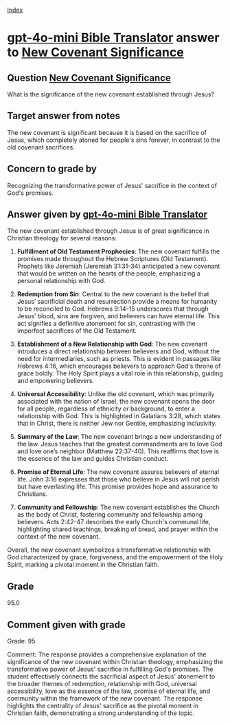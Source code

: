 
[Index](../../index.md)
# [gpt-4o-mini Bible Translator](../../answering_models/gpt-4o-mini_Bible_Translator.md) answer to [New Covenant Significance](../../questions/New_Covenant_Significance.md)

## Question [New Covenant Significance](../../questions/New_Covenant_Significance.md)
What is the significance of the new covenant established through Jesus?

## Target answer from notes
The new covenant is significant because it is based on the sacrifice of Jesus, which completely atoned for people's sins forever, in contrast to the old covenant sacrifices.

## Concern to grade by
Recognizing the transformative power of Jesus' sacrifice in the context of God's promises.

## Answer given by [gpt-4o-mini Bible Translator](../../answering_models/gpt-4o-mini_Bible_Translator.md)
The new covenant established through Jesus is of great significance in Christian theology for several reasons:

1. **Fulfillment of Old Testament Prophecies**: The new covenant fulfills the promises made throughout the Hebrew Scriptures (Old Testament). Prophets like Jeremiah (Jeremiah 31:31-34) anticipated a new covenant that would be written on the hearts of the people, emphasizing a personal relationship with God.

2. **Redemption from Sin**: Central to the new covenant is the belief that Jesus’ sacrificial death and resurrection provide a means for humanity to be reconciled to God. Hebrews 9:14-15 underscores that through Jesus’ blood, sins are forgiven, and believers can have eternal life. This act signifies a definitive atonement for sin, contrasting with the imperfect sacrifices of the Old Testament.

3. **Establishment of a New Relationship with God**: The new covenant introduces a direct relationship between believers and God, without the need for intermediaries, such as priests. This is evident in passages like Hebrews 4:16, which encourages believers to approach God's throne of grace boldly. The Holy Spirit plays a vital role in this relationship, guiding and empowering believers.

4. **Universal Accessibility**: Unlike the old covenant, which was primarily associated with the nation of Israel, the new covenant opens the door for all people, regardless of ethnicity or background, to enter a relationship with God. This is highlighted in Galatians 3:28, which states that in Christ, there is neither Jew nor Gentile, emphasizing inclusivity.

5. **Summary of the Law**: The new covenant brings a new understanding of the law. Jesus teaches that the greatest commandments are to love God and love one’s neighbor (Matthew 22:37-40). This reaffirms that love is the essence of the law and guides Christian conduct.

6. **Promise of Eternal Life**: The new covenant assures believers of eternal life. John 3:16 expresses that those who believe in Jesus will not perish but have everlasting life. This promise provides hope and assurance to Christians.

7. **Community and Fellowship**: The new covenant establishes the Church as the body of Christ, fostering community and fellowship among believers. Acts 2:42-47 describes the early Church's communal life, highlighting shared teachings, breaking of bread, and prayer within the context of the new covenant.

Overall, the new covenant symbolizes a transformative relationship with God characterized by grace, forgiveness, and the empowerment of the Holy Spirit, marking a pivotal moment in the Christian faith.

## Grade
95.0

## Comment given with grade
Grade: 95

Comment: The response provides a comprehensive explanation of the significance of the new covenant within Christian theology, emphasizing the transformative power of Jesus' sacrifice in fulfilling God's promises. The student effectively connects the sacrificial aspect of Jesus' atonement to the broader themes of redemption, relationship with God, universal accessibility, love as the essence of the law, promise of eternal life, and community within the framework of the new covenant. The response highlights the centrality of Jesus' sacrifice as the pivotal moment in Christian faith, demonstrating a strong understanding of the topic.
